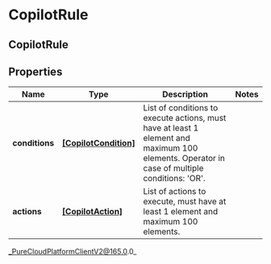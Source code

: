 # CopilotRule

## CopilotRule

## Properties

|Name | Type | Description | Notes|
|------------ | ------------- | ------------- | -------------|
| **conditions** | [**[CopilotCondition]**]([CopilotCondition]) | List of conditions to execute actions, must have at least 1 element and maximum 100 elements. Operator in case of multiple conditions: &#39;OR&#39;. | |
| **actions** | [**[CopilotAction]**]([CopilotAction]) | List of actions to execute, must have at least 1 element and maximum 100 elements. | |



_PureCloudPlatformClientV2@165.0.0_
